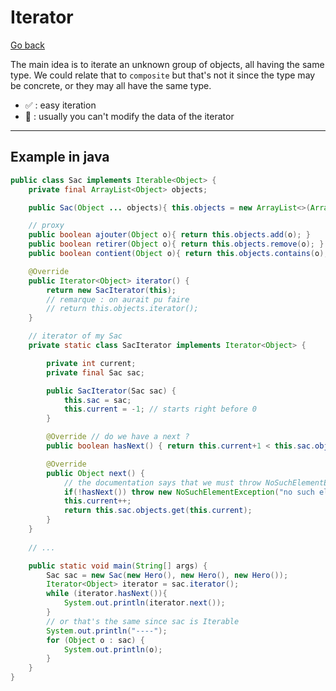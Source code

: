 # Iterator

[Go back](..)

The main idea is to iterate an unknown group of objects, all having the same type. We could relate that to ``composite`` but that's not it since the type may be concrete, or they may all have the same type.

* ✅ : easy iteration
* 🚫 : usually you can't modify the data of the iterator

<hr class="sl">

## Example in java

```java
public class Sac implements Iterable<Object> {
    private final ArrayList<Object> objects;

    public Sac(Object ... objects){ this.objects = new ArrayList<>(Arrays.asList(objects)); }

    // proxy
    public boolean ajouter(Object o){ return this.objects.add(o); }
    public boolean retirer(Object o){ return this.objects.remove(o); }
    public boolean contient(Object o){ return this.objects.contains(o); }

    @Override
    public Iterator<Object> iterator() {
        return new SacIterator(this);
        // remarque : on aurait pu faire
        // return this.objects.iterator();
    }

    // iterator of my Sac
    private static class SacIterator implements Iterator<Object> {

        private int current;
        private final Sac sac;

        public SacIterator(Sac sac) {
            this.sac = sac;
            this.current = -1; // starts right before 0
        }

        @Override // do we have a next ?
        public boolean hasNext() { return this.current+1 < this.sac.objects.size(); }

        @Override
        public Object next() {
            // the documentation says that we must throw NoSuchElementException
            if(!hasNext()) throw new NoSuchElementException("no such elements");
            this.current++;
            return this.sac.objects.get(this.current);
        }
    }
    
    // ...

    public static void main(String[] args) {
        Sac sac = new Sac(new Hero(), new Hero(), new Hero());
        Iterator<Object> iterator = sac.iterator();
        while (iterator.hasNext()){
            System.out.println(iterator.next());
        }
        // or that's the same since sac is Iterable
        System.out.println("----");
        for (Object o : sac) {
            System.out.println(o);
        }
    }
}
```
